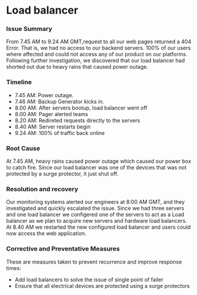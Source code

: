 # Load balancer 
### Issue Summary
From 7.45 AM to 9.24 AM GMT,request to all our web pages returned a 404 Error. That is, we had no access to our backend servers. 100% of our users where affected and could not access any of our product on our platforms. Following further investigation, we discovered that our load balancer had shorted out due to heavy rains that caused power outage.
### Timeline
- 7.45 AM: Power outage.
- 7.46 AM: Backup Generator kicks in.
- 8.00 AM: After servers bootup, load balancer went off
- 8.00 AM: Pager alerted teams
- 8.20 AM: Redireted requests directly to the servers
- 8.40 AM: Server restarts begin
- 9.24 AM: 100% of traffic back online
### Root Cause
At 7.45 AM, heavy rains caused power outage which caused our power box to catch fire. Since our load balancer was one of the devices that was not protected by a surge protector, it just shut off.
### Resolution and recovery
Our monitoring systems alerted our engineers at 8:00 AM GMT, and they investigated and quickly escalated the issue.
Since we had three servers and one load balancer we configered one of the servers to act as a Load balancer as we plan to acquire new servers and hardware load balancers.
At 8.40 AM we restarted the new configured load balancer and users could now access the web application.
### Corrective and Preventative Measures
These are measures taken to prevent recurrence and improve response times:
- Add load balancers to solve the issue of single point of failer
- Ensure that all electrical devices are protected using a surge protectors
